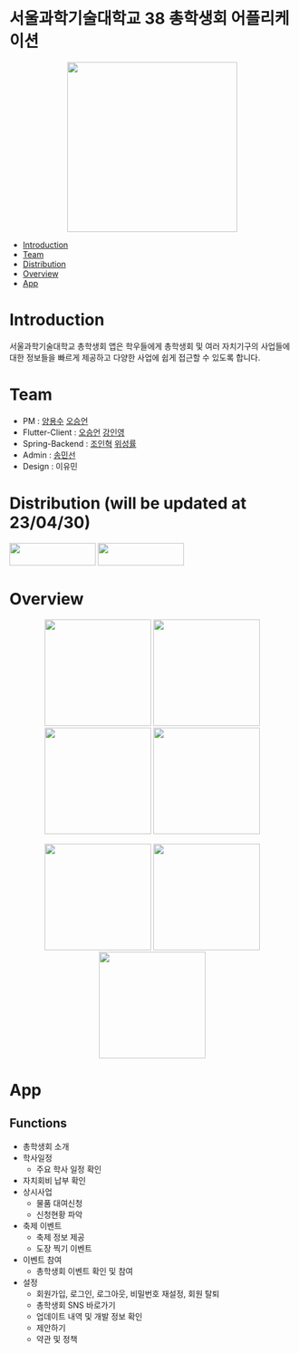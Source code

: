 
# 서울과학기술대학교 38 총학생회 어플리케이션
<div>
  <p align = "center">
    <img width = "300" src = "https://user-images.githubusercontent.com/55964078/230644493-f2c8afe2-36ad-4427-8b3d-03f55c2dd4d2.svg">
  </p>
</div>

* [Introduction](https://github.com/suee97/StartApp-Flutter/#Introduction)
* [Team](https://github.com/suee97/StartApp-Flutter/#Team)
* [Distribution](https://github.com/suee97/StartApp-Flutter/#Distribution)
* [Overview](https://github.com/suee97/StartApp-Flutter/#Overview)
* [App](https://github.com/suee97/StartApp-Flutter/#App)

# Introduction
서울과학기술대학교 총학생회 앱은 학우들에게 총학생회 및 여러 자치기구의 사업들에 대한 정보들을 빠르게 제공하고 다양한 사업에 쉽게 접근할 수 있도록 합니다.

# Team
- PM : [양용수](https://github.com/itsmeyongsu) [오승언](https://github.com/suee97)
- Flutter-Client : [오승언](https://github.com/suee97) [강인영](https://github.com/KangInyeong)
- Spring-Backend : [조인혁](https://github.com/InHyeok-J) [위성률](https://github.com/s-ryuri)
- Admin : [송민선](https://github.com/Songminseon)
- Design : 이유민

# Distribution (will be updated at 23/04/30)
<p>
  <a href="https://apps.apple.com/kr/app/%EC%84%9C%EC%9A%B8%EA%B3%BC%ED%95%99%EA%B8%B0%EC%88%A0%EB%8C%80%ED%95%99%EA%B5%90-%EC%B4%9D%ED%95%99%EC%83%9D%ED%9A%8C/id1641852619"><img src="https://img.shields.io/badge/App Store-0D96F6?style=flat-square&logo=AppStore&logoColor=white", width=152, height=40/></a> 
  <a href="https://play.google.com/store/apps/details?id=com.start.STart&hl=ko"> <img src="https://img.shields.io/badge/Google Play-414141?style=flat-square&logo=GooglePlay&logoColor=white", width=152, height=40/></a>
</p>

# Overview
<div>
  <p align = "center">
    <img width = "188" src = "https://user-images.githubusercontent.com/55964078/230649833-bcfafb37-6ea3-4325-9ef5-734d221c646c.png">
    <img width = "188" src = "https://user-images.githubusercontent.com/55964078/230650018-7c0b7697-6c98-4351-b7f2-b644c9c13260.png">
    <img width = "188" src = "https://user-images.githubusercontent.com/55964078/230650026-99d14451-dc64-4bc3-85ec-ea61d8687489.png">
    <img width = "188" src = "https://user-images.githubusercontent.com/55964078/230650033-7f8a0c0a-e21a-446e-a3d7-784cba9b69e6.png">
  </p>
</div>
<div>
  <p align = "center">
    <img width = "188" src = "https://user-images.githubusercontent.com/55964078/230650038-7540a9af-0228-4873-b961-efa64e2e5cc1.png">
    <img width = "188" src = "https://user-images.githubusercontent.com/55964078/230650041-04f7b659-99b3-462d-9763-c0ba05f6cb9c.png">
    <img width = "188" src = "https://user-images.githubusercontent.com/55964078/230650045-205cf040-6e9f-48d8-9e40-95e9e7bd3bd6.png">
  </p>
</div>

# App
## Functions
- 총학생회 소개
- 학사일정
  - 주요 학사 일정 확인
- 자치회비 납부 확인
- 상시사업
	- 물품 대여신청
	- 신청현황 파악
- 축제 이벤트
	- 축제 정보 제공
	- 도장 찍기 이벤트
- 이벤트 참여
	- 총학생회 이벤트 확인 및 참여
- 설정
	- 회원가입, 로그인, 로그아웃, 비밀번호 재설정, 회원 탈퇴
	- 총학생회 SNS 바로가기
	- 업데이트 내역 및 개발 정보 확인
	- 제안하기
	- 약관 및 정책
